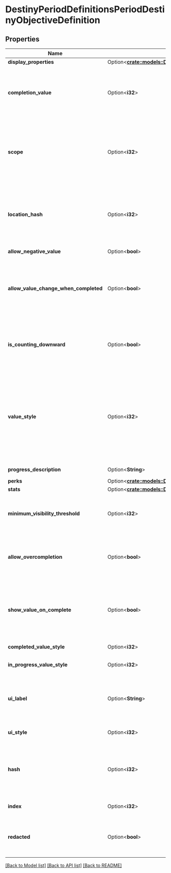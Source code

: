 # DestinyPeriodDefinitionsPeriodDestinyObjectiveDefinition

## Properties

Name | Type | Description | Notes
------------ | ------------- | ------------- | -------------
**display_properties** | Option<[**crate::models::DestinyDefinitionsDestinyObjectiveDefinitionDisplayProperties**](Destiny_Definitions_DestinyObjectiveDefinition_displayProperties.md)> |  | [optional]
**completion_value** | Option<**i32**> | The value that the unlock value defined in unlockValueHash must reach in order for the objective to be considered Completed. Used in calculating progress and completion status. | [optional]
**scope** | Option<**i32**> | A shortcut for determining the most restrictive gating that this Objective is set to use. This includes both the dynamic determination of progress and of completion values. See the DestinyGatingScope enum's documentation for more details. | [optional]
**location_hash** | Option<**i32**> | OPTIONAL: a hash identifier for the location at which this objective must be accomplished, if there is a location defined. Look up the DestinyLocationDefinition for this hash for that additional location info. | [optional]
**allow_negative_value** | Option<**bool**> | If true, the value is allowed to go negative. | [optional]
**allow_value_change_when_completed** | Option<**bool**> | If true, you can effectively \"un-complete\" this objective if you lose progress after crossing the completion threshold.   If False, once you complete the task it will remain completed forever by locking the value. | [optional]
**is_counting_downward** | Option<**bool**> | If true, completion means having an unlock value less than or equal to the completionValue.  If False, completion means having an unlock value greater than or equal to the completionValue. | [optional]
**value_style** | Option<**i32**> | The UI style applied to the objective. It's an enum, take a look at DestinyUnlockValueUIStyle for details of the possible styles. Use this info as you wish to customize your UI.  DEPRECATED: This is no longer populated by Destiny 2 game content. Please use inProgressValueStyle and completedValueStyle instead. | [optional]
**progress_description** | Option<**String**> | Text to describe the progress bar. | [optional]
**perks** | Option<[**crate::models::DestinyDefinitionsDestinyObjectiveDefinitionPerks**](Destiny_Definitions_DestinyObjectiveDefinition_perks.md)> |  | [optional]
**stats** | Option<[**crate::models::DestinyDefinitionsDestinyObjectiveDefinitionStats**](Destiny_Definitions_DestinyObjectiveDefinition_stats.md)> |  | [optional]
**minimum_visibility_threshold** | Option<**i32**> | If nonzero, this is the minimum value at which the objective's progression should be shown. Otherwise, don't show it yet. | [optional]
**allow_overcompletion** | Option<**bool**> | If True, the progress will continue even beyond the point where the objective met its minimum completion requirements. Your UI will have to accommodate it. | [optional]
**show_value_on_complete** | Option<**bool**> | If True, you should continue showing the progression value in the UI after it's complete. I mean, we already do that in BNet anyways, but if you want to be better behaved than us you could honor this flag. | [optional]
**completed_value_style** | Option<**i32**> | The style to use when the objective is completed. | [optional]
**in_progress_value_style** | Option<**i32**> | The style to use when the objective is still in progress. | [optional]
**ui_label** | Option<**String**> | Objectives can have arbitrary UI-defined identifiers that define the style applied to objectives. For convenience, known UI labels will be defined in the uiStyle enum value. | [optional]
**ui_style** | Option<**i32**> | If the objective has a known UI label value, this property will represent it. | [optional]
**hash** | Option<**i32**> | The unique identifier for this entity. Guaranteed to be unique for the type of entity, but not globally.  When entities refer to each other in Destiny content, it is this hash that they are referring to. | [optional]
**index** | Option<**i32**> | The index of the entity as it was found in the investment tables. | [optional]
**redacted** | Option<**bool**> | If this is true, then there is an entity with this identifier/type combination, but BNet is not yet allowed to show it. Sorry! | [optional]

[[Back to Model list]](../README.md#documentation-for-models) [[Back to API list]](../README.md#documentation-for-api-endpoints) [[Back to README]](../README.md)


